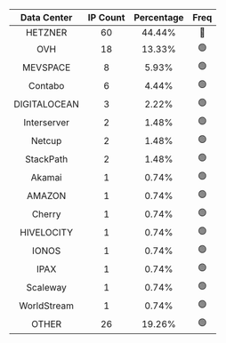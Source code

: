 | Data Center | IP Count | Percentage | Freq |
|:------------:|:--------:|:-----------:|:-----:|
| HETZNER | 60 | 44.44% | 🔴 |
| OVH | 18 | 13.33% | 🟢 |
| MEVSPACE | 8 | 5.93% | 🟢 |
| Contabo | 6 | 4.44% | 🟢 |
| DIGITALOCEAN | 3 | 2.22% | 🟢 |
| Interserver | 2 | 1.48% | 🟢 |
| Netcup | 2 | 1.48% | 🟢 |
| StackPath | 2 | 1.48% | 🟢 |
| Akamai | 1 | 0.74% | 🟢 |
| AMAZON | 1 | 0.74% | 🟢 |
| Cherry | 1 | 0.74% | 🟢 |
| HIVELOCITY | 1 | 0.74% | 🟢 |
| IONOS | 1 | 0.74% | 🟢 |
| IPAX | 1 | 0.74% | 🟢 |
| Scaleway | 1 | 0.74% | 🟢 |
| WorldStream | 1 | 0.74% | 🟢 |
| OTHER | 26 | 19.26% | 🟢 |
